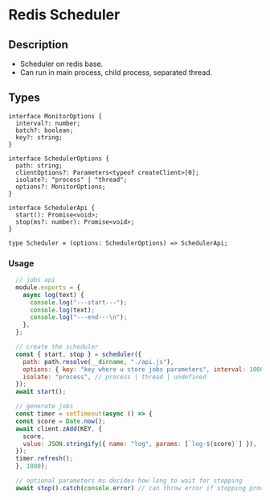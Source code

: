 # Redis Scheduler

## Description
- Scheduler on redis base.
- Can run in main process, child process, separated thread.

## Types
`interface MonitorOptions {`\
`  interval?: number;`\
`  batch?: boolean;`\
`  key?: string;`\
`}`

`interface SchedulerOptions {`\
`  path: string;`\
`  clientOptions?: Parameters<typeof createClient>[0];`\
`  isolate?: "process" | "thread";`\
`  options?: MonitorOptions;`\
`}`

`interface SchedulerApi {`\
`  start(): Promise<void>;`\
`  stop(ms?: number): Promise<void>;`\
`}`

`type Scheduler = (options: SchedulerOptions) => SchedulerApi;`

### Usage


```js
  // jobs api
  module.exports = {
    async log(text) {
      console.log("---start---");
      console.log(text);
      console.log("---end---\n");
    },
  };

  // create the scheduler
  const { start, stop } = scheduler({
    path: path.resolve(__dirname, "./api.js"),
    options: { key: "key where u store jobs parameters", interval: 1000 },
    isolate: "process", // process | thread | undefined
  });
  await start();

  // generate jobs
  const timer = setTimeout(async () => {
  const score = Date.now();
  await client.zAdd(KEY, {
    score,
    value: JSON.stringify({ name: "log", params: [`log-${score}`] }),
  });
  timer.refresh();
  }, 1000);

  // optional parameters ms decides how long to wait for stopping
  await stop().catch(console.error) // can throw error if stopping process frozen/jammed
```
